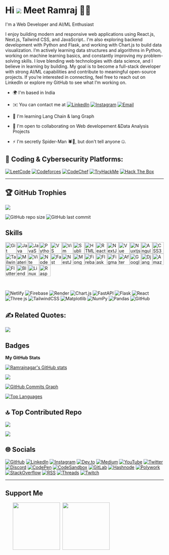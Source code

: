 # **Hi** ![](https://user-images.githubusercontent.com/18350557/176309783-0785949b-9127-417c-8b55-ab5a4333674e.gif) Meet Ramraj 👨‍💻
I'm a Web Developer and AI/ML Enthusiast

I enjoy building modern and responsive web applications using React.js, Next.js, Tailwind CSS, and JavaScript.. I'm also exploring backend development with Python and Flask, and working with Chart.js to build data visualization.  I’m actively learning data structures and algorithms in Python, working on machine learning basics, and constantly improving my problem-solving skills. I love blending web technologies with data science, and I believe in learning by building. My goal is to become a full-stack developer with strong AI/ML capabilities and contribute to meaningful open-source projects. If you’re interested in connecting, feel free to reach out on LinkedIn or explore my GitHub to see what I’m working on.<br>
*   🌍  I'm based in India
*   ✉️  You can contact me at  [![LinkedIn](https://img.shields.io/badge/LinkedIn-%230077B5.svg?logo=linkedin\&logoColor=white)](https://www.linkedin.com/in/ramraj-nagar-784771307/)
[![Instagram](https://img.shields.io/badge/Instagram-%23E4405F.svg?logo=Instagram\&logoColor=white)](https://instagram.com/rn_ramraj)
[![Email](https://img.shields.io/badge/Gmail-D14836?logo=gmail\&logoColor=white)](mailto:ramrajnagar2005@gmail.com)

*   🧠  I'm learning Lang Chain & lang Graph
*   🤝  I'm open to collaborating on Web developement &Data Analysis Projects
*   ⚡  I'm secretly Spider-Man 🕷️🤫, but don't tell anyone 🤐.




## 🧠 Coding & Cybersecurity Platforms:

[![LeetCode](https://img.shields.io/badge/LeetCode-%23FFA116.svg?logo=leetcode\&logoColor=white)](https://leetcode.com/Ramrajnagar/)
[![Codeforces](https://img.shields.io/badge/Codeforces-1F8ACB?logo=codeforces\&logoColor=white)](https://codeforces.com/profile/Ramraj_nagar07)
[![CodeChef](https://img.shields.io/badge/CodeChef-5B4638?logo=codechef\&logoColor=white)](https://www.codechef.com/users/bale_array_71)
[![TryHackMe](https://img.shields.io/badge/TryHackMe-212C42?logo=tryhackme\&logoColor=white)](https://tryhackme.com/p/ramrajnagar2005)
[![Hack The Box](https://img.shields.io/badge/HackTheBox-9FEF00?logo=hackthebox\&logoColor=black)](https://app.hackthebox.com/Rajdhakad)

---
## 🏆 GitHub Trophies
![](https://github-profile-trophy.vercel.app/?username=Ramrajnagar&theme=radical&no-frame=false&no-bg=true&margin-w=4)



![GitHub repo size](https://img.shields.io/github/repo-size/Ramrajnagar/striver-a2z-dsa-sheet)
![GitHub last commit](https://img.shields.io/github/last-commit/Ramrajnagar/striver-a2z-dsa-sheet)







## Skills


<p align="left">
<a href="https://git-scm.com/" target="_blank" rel="noreferrer"><img src="https://raw.githubusercontent.com/danielcranney/readme-generator/main/public/icons/skills/git-colored.svg" width="36" height="36" alt="Git" /></a><a href="https://www.oracle.com/java/" target="_blank" rel="noreferrer"><img src="https://raw.githubusercontent.com/danielcranney/readme-generator/main/public/icons/skills/java-colored.svg" width="36" height="36" alt="Java" /></a><a href="https://developer.mozilla.org/en-US/docs/Web/JavaScript" target="_blank" rel="noreferrer"><img src="https://raw.githubusercontent.com/danielcranney/readme-generator/main/public/icons/skills/javascript-colored.svg" width="36" height="36" alt="JavaScript" /></a><a href="https://www.python.org/" target="_blank" rel="noreferrer"><img src="https://raw.githubusercontent.com/danielcranney/readme-generator/main/public/icons/skills/python-colored.svg" width="36" height="36" alt="Python" /></a><a href="https://code.visualstudio.com/" target="_blank" rel="noreferrer"><img src="https://raw.githubusercontent.com/danielcranney/readme-generator/main/public/icons/skills/visualstudiocode.svg" width="36" height="36" alt="VS Code" /></a><a href="https://www.vim.org/" target="_blank" rel="noreferrer"><img src="https://raw.githubusercontent.com/danielcranney/readme-generator/main/public/icons/skills/vim.svg" width="36" height="36" alt="Vim" /></a><a href="https://www.sublimetext.com/index2" target="_blank" rel="noreferrer"><img src="https://raw.githubusercontent.com/danielcranney/readme-generator/main/public/icons/skills/sublimetext.svg" width="36" height="36" alt="Sublime Text" /></a><a href="https://developer.mozilla.org/en-US/docs/Glossary/HTML5" target="_blank" rel="noreferrer"><img src="https://raw.githubusercontent.com/danielcranney/readme-generator/main/public/icons/skills/html5-colored.svg" width="36" height="36" alt="HTML5" /></a><a href="https://reactjs.org/" target="_blank" rel="noreferrer"><img src="https://raw.githubusercontent.com/danielcranney/readme-generator/main/public/icons/skills/react-colored.svg" width="36" height="36" alt="React" /></a><a href="https://nextjs.org/docs" target="_blank" rel="noreferrer"><img src="https://raw.githubusercontent.com/danielcranney/readme-generator/main/public/icons/skills/nextjs-colored.svg" width="36" height="36" alt="NextJs" /></a><a href="https://vuejs.org/" target="_blank" rel="noreferrer"><img src="https://raw.githubusercontent.com/danielcranney/readme-generator/main/public/icons/skills/vuejs-colored.svg" width="36" height="36" alt="Vue" /></a><a href="https://nuxtjs.org/" target="_blank" rel="noreferrer"><img src="https://raw.githubusercontent.com/danielcranney/readme-generator/main/public/icons/skills/nuxtjs-colored.svg" width="36" height="36" alt="Nuxtjs" /></a><a href="https://angular.io/" target="_blank" rel="noreferrer"><img src="https://raw.githubusercontent.com/danielcranney/readme-generator/main/public/icons/skills/angularjs-colored.svg" width="36" height="36" alt="Angular" /></a><a href="https://www.w3.org/TR/CSS/#css" target="_blank" rel="noreferrer"><img src="https://raw.githubusercontent.com/danielcranney/readme-generator/main/public/icons/skills/css3-colored.svg" width="36" height="36" alt="CSS3" /></a><a href="https://tailwindcss.com/" target="_blank" rel="noreferrer"><img src="https://raw.githubusercontent.com/danielcranney/readme-generator/main/public/icons/skills/tailwindcss-colored.svg" width="36" height="36" alt="TailwindCSS" /></a><a href="https://mui.com/" target="_blank" rel="noreferrer"><img src="https://raw.githubusercontent.com/danielcranney/readme-generator/main/public/icons/skills/materialui-colored.svg" width="36" height="36" alt="Material UI" /></a><a href="https://vitejs.dev/" target="_blank" rel="noreferrer"><img src="https://raw.githubusercontent.com/danielcranney/readme-generator/main/public/icons/skills/vite-colored.svg" width="36" height="36" alt="Vite" /></a><a href="https://nodejs.org/en/" target="_blank" rel="noreferrer"><img src="https://raw.githubusercontent.com/danielcranney/readme-generator/main/public/icons/skills/nodejs-colored.svg" width="36" height="36" alt="NodeJS" /></a><a href="https://fastapi.tiangolo.com/" target="_blank" rel="noreferrer"><img src="https://raw.githubusercontent.com/danielcranney/readme-generator/main/public/icons/skills/fastapi-colored.svg" width="36" height="36" alt="Fast API" /></a><a href="https://docs.nestjs.com/" target="_blank" rel="noreferrer"><img src="https://raw.githubusercontent.com/danielcranney/readme-generator/main/public/icons/skills/nestjs-colored.svg" width="36" height="36" alt="NestJS" /></a><a href="https://www.mongodb.com/" target="_blank" rel="noreferrer"><img src="https://raw.githubusercontent.com/danielcranney/readme-generator/main/public/icons/skills/mongodb-colored.svg" width="36" height="36" alt="MongoDB" /></a><a href="https://firebase.google.com/" target="_blank" rel="noreferrer"><img src="https://raw.githubusercontent.com/danielcranney/readme-generator/main/public/icons/skills/firebase-colored.svg" width="36" height="36" alt="Firebase" /></a><a href="https://flask.palletsprojects.com/en/2.0.x/" target="_blank" rel="noreferrer"><img src="https://raw.githubusercontent.com/danielcranney/readme-generator/main/public/icons/skills/flask-colored.svg" width="36" height="36" alt="Flask" /></a><a href="https://www.figma.com/" target="_blank" rel="noreferrer"><img src="https://raw.githubusercontent.com/danielcranney/readme-generator/main/public/icons/skills/figma-colored.svg" width="36" height="36" alt="Figma" /></a><a href="https://www.adobe.com/uk/products/aftereffects.html" target="_blank" rel="noreferrer"><img src="https://raw.githubusercontent.com/danielcranney/readme-generator/main/public/icons/skills/aftereffects-colored.svg" width="36" height="36" alt="After Effects" /></a><a href="https://cloud.google.com/" target="_blank" rel="noreferrer"><img src="https://raw.githubusercontent.com/danielcranney/readme-generator/main/public/icons/skills/googlecloud-colored.svg" width="36" height="36" alt="Google Cloud" /></a><a href="https://www.djangoproject.com/" target="_blank" rel="noreferrer"><img src="https://raw.githubusercontent.com/danielcranney/readme-generator/main/public/icons/skills/django-colored.svg" width="36" height="36" alt="Django" /></a><a href="https://aws.amazon.com" target="_blank" rel="noreferrer"><img src="https://raw.githubusercontent.com/danielcranney/readme-generator/main/public/icons/skills/aws-colored.svg" width="36" height="36" alt="Amazon Web Services" /></a><a href="https://flutter.dev/" target="_blank" rel="noreferrer"><img src="https://raw.githubusercontent.com/danielcranney/readme-generator/main/public/icons/skills/flutter-colored.svg" width="36" height="36" alt="Flutter" /></a><a href="https://www.blender.org/" target="_blank" rel="noreferrer"><img src="https://raw.githubusercontent.com/danielcranney/readme-generator/main/public/icons/skills/blender-colored.svg" width="36" height="36" alt="Blender" /></a><a href="https://www.linux.org" target="_blank" rel="noreferrer"><img src="https://raw.githubusercontent.com/danielcranney/readme-generator/main/public/icons/skills/linux-colored.svg" width="36" height="36" alt="Linux" /></a><a href="https://www.raspberrypi.org/" target="_blank" rel="noreferrer"><img src="https://raw.githubusercontent.com/danielcranney/readme-generator/main/public/icons/skills/raspberrypi-colored.svg" width="36" height="36" alt="Raspberry Pi" /></a></p><br>

![Netlify](https://img.shields.io/badge/netlify-%23000000.svg?style=for-the-badge&logo=netlify&logoColor=#00C7B7) ![Firebase](https://img.shields.io/badge/firebase-%23039BE5.svg?style=for-the-badge&logo=firebase) ![Render](https://img.shields.io/badge/Render-%46E3B7.svg?style=for-the-badge&logo=render&logoColor=white) ![Chart.js](https://img.shields.io/badge/chart.js-F5788D.svg?style=for-the-badge&logo=chart.js&logoColor=white) ![FastAPI](https://img.shields.io/badge/FastAPI-005571?style=for-the-badge&logo=fastapi) ![Flask](https://img.shields.io/badge/flask-%23000.svg?style=for-the-badge&logo=flask&logoColor=white) ![React](https://img.shields.io/badge/react-%2320232a.svg?style=for-the-badge&logo=react&logoColor=%2361DAFB) ![Three js](https://img.shields.io/badge/threejs-black?style=for-the-badge&logo=three.js&logoColor=white) ![TailwindCSS](https://img.shields.io/badge/tailwindcss-%2338B2AC.svg?style=for-the-badge&logo=tailwind-css&logoColor=white) ![Matplotlib](https://img.shields.io/badge/Matplotlib-%23ffffff.svg?style=for-the-badge&logo=Matplotlib&logoColor=black) ![NumPy](https://img.shields.io/badge/numpy-%23013243.svg?style=for-the-badge&logo=numpy&logoColor=white) ![Pandas](https://img.shields.io/badge/pandas-%23150458.svg?style=for-the-badge&logo=pandas&logoColor=white) ![GitHub](https://img.shields.io/badge/github-%23121011.svg?style=for-the-badge&logo=github&logoColor=white)




## ✍️  Related  Quotes:
![](https://quotes-github-readme.vercel.app/api?type=horizontal&theme=radical)














## Badges

<b>My GitHub Stats</b>

<a href="http://www.github.com/Ramrajnagar"><img src="https://github-readme-stats.vercel.app/api?username=Ramrajnagar&show_icons=true&hide=&count_private=true&title_color=a855f7&text_color=ffffff&icon_color=facc15&bg_color=000000&hide_border=true&show_icons=true" alt="Ramrajnagar's GitHub stats" /></a>

<a href="http://www.github.com/Ramrajnagar"><img src="https://github-readme-streak-stats.herokuapp.com/?user=Ramrajnagar&stroke=ffffff&background=000000&ring=a855f7&fire=a855f7&currStreakNum=ffffff&currStreakLabel=a855f7&sideNums=ffffff&sideLabels=ffffff&dates=ffffff&hide_border=true" /></a>

<a href="http://www.github.com/Ramrajnagar"><img src="https://github-readme-activity-graph.cyclic.app/graph?username=Ramrajnagar&bg_color=000000&color=ffffff&line=facc15&point=ffffff&area_color=000000&area=true&hide_border=true&custom_title=GitHub%20Commits%20Graph" alt="GitHub Commits Graph" /></a>

<a href="https://github.com/Ramrajnagar" align="left"><img src="https://github-readme-stats.vercel.app/api/top-langs/?username=Ramrajnagar&langs_count=10&title_color=a855f7&text_color=ffffff&icon_color=facc15&bg_color=000000&hide_border=true&locale=en&custom_title=Top%20%Languages" alt="Top Languages" /></a>



## 🔝 Top Contributed Repo
![](https://github-contributor-stats.vercel.app/api?username=Ramrajnagar&limit=5&theme=dark&combine_all_yearly_contributions=true)

[![](https://visitcount.itsvg.in/api?id=Ramrajnagar&icon=9&color=0)](https://visitcount.itsvg.in)









    

## 🌐 Socials

[![GitHub](https://img.shields.io/badge/GitHub-181717?logo=github\&logoColor=white)](https://github.com/Ramrajnagar)
[![LinkedIn](https://img.shields.io/badge/LinkedIn-0077B5?logo=linkedin\&logoColor=white)](https://www.linkedin.com/in/ramraj-nagar-784771307/)
[![Instagram](https://img.shields.io/badge/Instagram-E4405F?logo=instagram\&logoColor=white)](http://www.instagram.com/rn_ramraj)
[![Dev.to](https://img.shields.io/badge/Dev.to-0A0A0A?logo=devdotto\&logoColor=white)](https://www.dev.to/ramrajnagar)
[![Medium](https://img.shields.io/badge/Medium-12100E?logo=medium\&logoColor=white)](https://medium.com/@ramrajnagar2005)
[![YouTube](https://img.shields.io/badge/YouTube-FF0000?logo=youtube\&logoColor=white)](https://www.youtube.com/@Na)
[![Twitter](https://img.shields.io/badge/Twitter-1DA1F2?logo=x\&logoColor=white)](https://x.com/Ramrajdhakad07)
[![Discord](https://img.shields.io/badge/Discord-5865F2?logo=discord\&logoColor=white)](https://discord.com/users/verugaming7147)
[![CodePen](https://img.shields.io/badge/CodePen-000000?logo=codepen\&logoColor=white)](https://www.codepen.io/Ramrajnagar)
[![CodeSandbox](https://img.shields.io/badge/CodeSandbox-151515?logo=codesandbox\&logoColor=white)](https://codesandbox.io/u/ramrajnagar)
[![GitLab](https://img.shields.io/badge/GitLab-FC6D26?logo=gitlab\&logoColor=white)](https://gitlab.com/Ramrajnagar)
[![Hashnode](https://img.shields.io/badge/Hashnode-2962FF?logo=hashnode\&logoColor=white)](https://hashnode.com/@Ramrajnagar)
[![Polywork](https://img.shields.io/badge/Polywork-543DE0?logo=polywork\&logoColor=white)](https://www.polywork.com/y)
[![StackOverflow](https://img.shields.io/badge/StackOverflow-F58025?logo=stackoverflow\&logoColor=white)](https://stackoverflow.com/users/30750547/ramraj-nagar)
[![RSS](https://img.shields.io/badge/RSS-FFA500?logo=rss\&logoColor=white)](https://nn)
[![Threads](https://img.shields.io/badge/Threads-000000?logo=threads\&logoColor=white)](https://www.threads.net/@r)
[![Twitch](https://img.shields.io/badge/Twitch-9146FF?logo=twitch\&logoColor=white)](https://www.twitch.tv/n)

---



## Support Me

<ul style="list-style-type: none; margin: 0;">

<li style="display: inline-block; margin-right: 0.25rem;"><a href="https://coff.ee/ramrajnagah"><img src="https://cdn.buymeacoffee.com/buttons/v2/default-yellow.png" width="150"/></a></li>

<li style="display: inline-block; margin-right: 0.25rem;"><a href="https://www.ko-fi.com/r"><img src="https://storage.ko-fi.com/cdn/kofi2.png?v=3" width="150"/></a></li>

</ul>
